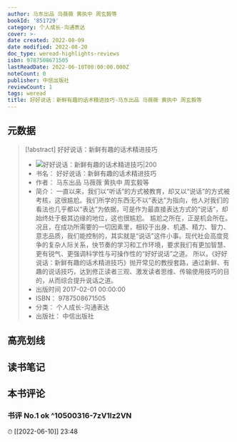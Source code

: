```yaml
---
author: 马东出品 马薇薇 黄执中 周玄毅等
bookId: '851729'
category: 个人成长-沟通表达
cover: >-
date created: 2022-08-09
date modified: 2022-08-20
doc_type: weread-highlights-reviews
isbn: 9787508671505
lastReadDate: 2022-06-10T00:00:00.000Z
noteCount: 0
publisher: 中信出版社
reviewCount: 1
tags: weread
title: 好好说话：新鲜有趣的话术精进技巧-马东出品 马薇薇 黄执中 周玄毅等
---
```


## 元数据

> [!abstract] 好好说话：新鲜有趣的话术精进技巧
> - ![ 好好说话：新鲜有趣的话术精进技巧|200](https://wfqqreader-1252317822.image.myqcloud.com/cover/729/851729/t7_851729.jpg)
> - 书名： 好好说话：新鲜有趣的话术精进技巧
> - 作者： 马东出品 马薇薇 黄执中 周玄毅等
> - 简介： 一直以来，我们以“听话”的方式被教育，却又以“说话”的方式被考核，这很尴尬。我们所学的东西无不以“表达”为指向，他人对我们的看法也几乎都以“表达”为依据，可是作为最直接表达方式的“说话”，却始终处于极其边缘的地位，这也很尴尬。 尴尬之所在，正是机会所在。况且，在成功所需要的一切因素里，相较于出身、机遇、精力、智力、意志品质，我们能控制的，其实就是“说话”这件小事。现代社会高度竞争的复杂人际关系，快节奏的学习和工作环境，要求我们有更加智慧、更有锐气、更强调科学性与可操作性的“好好说话”之道。 所以，《好好说话：新鲜有趣的话术精进技巧》抛开常见的教授套路，通过新鲜、有趣的说话技巧，达到修正读者三观、激发读者思维、传输使用技巧的目的，从而综合提升说话之道。
> - 出版时间 2017-02-01 00:00:00
> - ISBN： 9787508671505
> - 分类： 个人成长-沟通表达
> - 出版社： 中信出版社

## 高亮划线

## 读书笔记

## 本书评论

### 书评 No.1 ok ^10500316-7zV1lz2VN

⏱ [[2022-06-10]] 23:48
